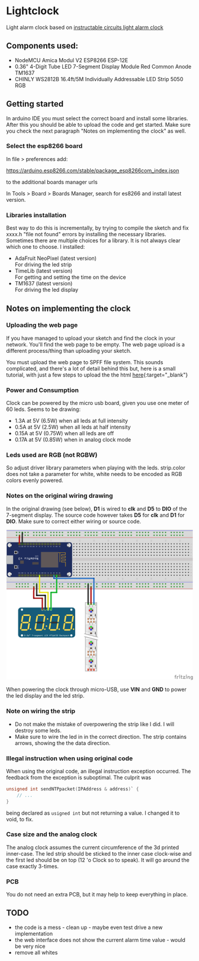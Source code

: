 # Lightclock

Light alarm clock based on [instructable circuits light alarm clock](https://www.instructables.com/DIY-22/)

## Components used:

* NodeMCU Amica Modul V2 ESP8266 ESP-12E 
* 0.36" 4-Digit Tube LED 7-Segment Display Module Red Common Anode TM1637
* CHINLY WS2812B 16.4ft/5M Individually Addressable LED Strip 5050 RGB

## Getting started

In arduino IDE you must select the correct board and install some libraries. After this you should be able to upload the code and get started. Make sure you check the next paragraph "Notes on implementing the clock" as well.

### Select the esp8266 board

In file > preferences add:

https://arduino.esp8266.com/stable/package_esp8266com_index.json

to the additional boards manager urls

In Tools > Board > Boards Manager, search for es8266 and install latest version.

### Libraries installation

Best way to do this is incrementally, by trying to compile the sketch and fix xxxx.h "file not found" errors by installing the necessary libraries. Sometimes there are multiple choices for a library. It is not always clear which one to choose. I installed:

* AdaFruit NeoPixel (latest version)  
  For driving  the led strip
* TimeLib (latest version)  
  For getting and setting the time on the device
* TM1637 (latest version)  
  For driving the led display


## Notes on implementing the clock

### Uploading the web page

If you have managed to upload your sketch and find the clock in your network. You'll find the web page to be empty. The web page upload is a different process/thing than uploading your sketch. 

You must upload the web page to SPFF file system. This sounds complicated, and there's a lot of detail behind this but, here is a small tutorial, with just a few steps to upload the the html [here](https://www.esp8266.com/viewtopic.php?f=32&t=10081){:target="_blank"}

### Power and Consumption
Clock can be powered by the micro usb board, given you use one meter of 60 leds. Seems to be drawing:

* 1.3A at 5V (6.5W) when all leds at full intensity
* 0.5A at 5V (2.5W) when all leds at half intensity
* 0.15A at 5V (0.75W) when all leds are off
* 0.17A at 5V (0.85W) when in analog clock mode

### Leds used are RGB (not RGBW)

So adjust driver library parameters when playing with the leds. strip.color does not take a parameter for white, white needs to be encoded as RGB colors evenly powered.

### Notes on the original wiring drawing

In the original drawing (see below), __D1__ is wired to __clk__ and __D5__ to __DIO__ of the 7-segment display. The source code however takes __D5__ for __clk__ and __D1__ for __DIO__. Make sure to correct either wiring or source code.

![drawing](images/FUR48A2JJZN7XDW.png)

When powering the clock through micro-USB, use __VIN__ and __GND__ to power the led display and the led strip.

### Note on wiring the strip

* Do not make the mistake of overpowering the strip like I did. I will destroy some leds. 
* Make sure to wire the led in in the correct direction. The strip contains arrows, showing the the data direction.


### Illegal instruction when using original code

When using the original code, an illegal instruction exception occurred. The feedback from the exception is suboptimal. The culprit was 

```c
unsigned int sendNTPpacket(IPAddress & address)` {
    // ...
}
```

being declared as `usigned int` but not returning a value. I changed it to void, to fix.

### Case size and the analog clock

The analog clock assumes the current circumference of the 3d printed inner-case. The led strip should be sticked to the inner case clock-wise and the first led should be on top (12 'o Clock so to speak). It will go around the case exactly 3-times.

### PCB 

You do not need an extra PCB, but it may help to keep everything in place.

## TODO

* the code is a mess - clean up - maybe even test drive a new implementation
* the web interface does not show the current alarm time value - would be very nice
* remove all whites


